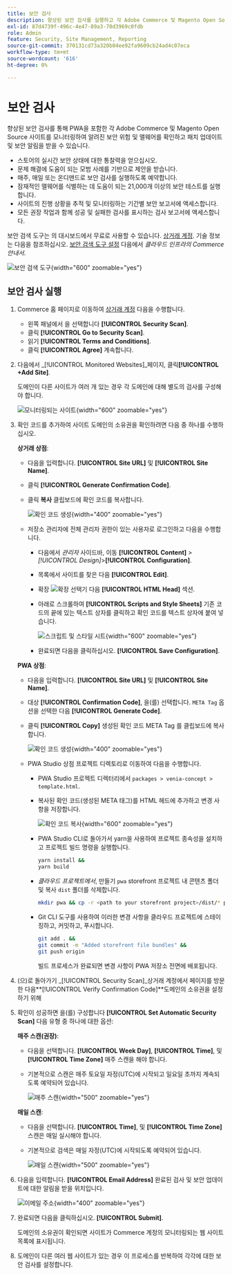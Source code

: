 ```yaml
---
title: 보안 검사
description: 향상된 보안 검사를 실행하고 각 Adobe Commerce 및 Magento Open Source 사이트를 모니터링하는 방법에 대해 알아봅니다.
exl-id: 87d4739f-496c-4e47-89a3-70d3969c0fdb
role: Admin
feature: Security, Site Management, Reporting
source-git-commit: 370131cd73a320b04ee92fa9609cb24ad4c07eca
workflow-type: tm+mt
source-wordcount: '616'
ht-degree: 0%

---
```


# 보안 검사

향상된 보안 검사를 통해 PWA을 포함한 각 Adobe Commerce 및 Magento Open Source 사이트를 모니터링하여 알려진 보안 위험 및 맬웨어를 확인하고 패치 업데이트 및 보안 알림을 받을 수 있습니다.

- 스토어의 실시간 보안 상태에 대한 통찰력을 얻으십시오.
- 문제 해결에 도움이 되는 모범 사례를 기반으로 제안을 받습니다.
- 매주, 매일 또는 온디맨드로 보안 검사를 실행하도록 예약합니다.
- 잠재적인 맬웨어를 식별하는 데 도움이 되는 21,000개 이상의 보안 테스트를 실행합니다.
- 사이트의 진행 상황을 추적 및 모니터링하는 기간별 보안 보고서에 액세스합니다.
- 모든 권장 작업과 함께 성공 및 실패한 검사를 표시하는 검사 보고서에 액세스합니다.

보안 검색 도구는 의 대시보드에서 무료로 사용할 수 있습니다. [상거래 계정](../getting-started/commerce-account-create.md). 기술 정보는 다음을 참조하십시오. [보안 검색 도구 설정](https://experienceleague.adobe.com/docs/commerce-cloud-service/user-guide/launch/overview.html#set-up-the-security-scan-tool) 다음에서 _클라우드 인프라의 Commerce 안내서_.

![보안 검색 도구](./assets/magento-security-scan.png){width="600" zoomable="yes"}

## 보안 검사 실행

1. Commerce 홈 페이지로 이동하여 [상거래 계정](../getting-started/commerce-account-create.md) 다음을 수행합니다.

   - 왼쪽 패널에서 을 선택합니다 **[!UICONTROL Security Scan]**.
   - 클릭 **[!UICONTROL Go to Security Scan]**.
   - 읽기 **[!UICONTROL Terms and Conditions]**.
   - 클릭 **[!UICONTROL Agree]** 계속합니다.

1. 다음에서 _[!UICONTROL Monitored Websites]_페이지, 클릭&#x200B;**[!UICONTROL +Add Site]**.

   도메인이 다른 사이트가 여러 개 있는 경우 각 도메인에 대해 별도의 검사를 구성해야 합니다.

   ![모니터링되는 사이트](./assets/monitored-website.png){width="600" zoomable="yes"}

1. 확인 코드를 추가하여 사이트 도메인의 소유권을 확인하려면 다음 중 하나를 수행하십시오.

   **상거래 상점**:

   - 다음을 입력합니다. **[!UICONTROL Site URL]** 및 **[!UICONTROL Site Name]**.
   - 클릭 **[!UICONTROL Generate Confirmation Code]**.
   - 클릭 **복사** 클립보드에 확인 코드를 복사합니다.

     ![확인 코드 생성](./assets/scan-site1.png){width="400" zoomable="yes"}

   - 저장소 관리자에 전체 관리자 권한이 있는 사용자로 로그인하고 다음을 수행합니다.

      - 다음에서 _관리자_ 사이드바, 이동 **[!UICONTROL Content]** > _[!UICONTROL Design]_>**[!UICONTROL Configuration]**.
      - 목록에서 사이트를 찾은 다음 **[!UICONTROL Edit]**.
      - 확장 ![확장 선택기](../assets/icon-display-expand.png) 다음 **[!UICONTROL HTML Head]** 섹션.
      - 아래로 스크롤하여 **[!UICONTROL Scripts and Style Sheets]** 기존 코드의 끝에 있는 텍스트 상자를 클릭하고 확인 코드를 텍스트 상자에 붙여 넣습니다.

        ![스크립트 및 스타일 시트](./assets/scan-paste-code.png){width="600" zoomable="yes"}

      - 완료되면 다음을 클릭하십시오. **[!UICONTROL Save Configuration]**.

   **PWA 상점**:

   - 다음을 입력합니다. **[!UICONTROL Site URL]** 및 **[!UICONTROL Site Name]**.

   - 대상 **[!UICONTROL Confirmation Code]**, 을(를) 선택합니다. `META Tag` 옵션을 선택한 다음 **[!UICONTROL Generate Code]**.

   - 클릭 **[!UICONTROL Copy]** 생성된 확인 코드 META Tag 를 클립보드에 복사합니다.

     ![확인 코드 생성](./assets/scan-site2.png){width="400" zoomable="yes"}

   - PWA Studio 상점 프로젝트 디렉토리로 이동하여 다음을 수행합니다.

      - PWA Studio 프로젝트 디렉터리에서 `packages > venia-concept > template.html`.
      - 복사된 확인 코드(생성된 META 태그)를 HTML 헤드에 추가하고 변경 사항을 저장합니다.

        ![확인 코드 복사](./assets/code-pwa.png){width="600" zoomable="yes"}

      - PWA Studio CLI로 돌아가서 yarn을 사용하여 프로젝트 종속성을 설치하고 프로젝트 빌드 명령을 실행합니다.

        ```sh
        yarn install &&
        yarn build
        ```

      - *클라우드 프로젝트에서*, 만들기 `pwa` storefront 프로젝트 내 콘텐츠 폴더 및 복사 `dist` 폴더를 삭제합니다.

        ```sh
        mkdir pwa && cp -r <path to your storefront project>/dist/* pwa
        ```

      - Git CLI 도구를 사용하여 이러한 변경 사항을 클라우드 프로젝트에 스테이징하고, 커밋하고, 푸시합니다.

        ```sh
        git add . &&
        git commit -m "Added storefront file bundles" &&
        git push origin
        ```

        빌드 프로세스가 완료되면 변경 사항이 PWA 저장소 전면에 배포됩니다.

1. (으)로 돌아가기 _[!UICONTROL Security Scan]_상거래 계정에서 페이지를 방문한 다음&#x200B;**[!UICONTROL Verify Confirmation Code]**도메인의 소유권을 설정하기 위해

1. 확인이 성공하면 을(를) 구성합니다 **[!UICONTROL Set Automatic Security Scan]** 다음 유형 중 하나에 대한 옵션:

   **매주 스캔(권장)**:

   - 다음을 선택합니다. **[!UICONTROL Week Day]**, **[!UICONTROL Time]**, 및 **[!UICONTROL Time Zone]** 매주 스캔을 해야 합니다.
   - 기본적으로 스캔은 매주 토요일 자정(UTC)에 시작되고 일요일 초까지 계속되도록 예약되어 있습니다.

     ![매주 스캔](./assets/scan-weekly.png){width="500" zoomable="yes"}

   **매일 스캔**:

   - 다음을 선택합니다. **[!UICONTROL Time]**, 및 **[!UICONTROL Time Zone]** 스캔은 매일 실시해야 합니다.
   - 기본적으로 검색은 매일 자정(UTC)에 시작되도록 예약되어 있습니다.

     ![매일 스캔](./assets/scan-daily.png){width="500" zoomable="yes"}

1. 다음을 입력합니다. **[!UICONTROL Email Address]** 완료된 검사 및 보안 업데이트에 대한 알림을 받을 위치입니다.

   ![이메일 주소](./assets/scan-notification-email.png){width="400" zoomable="yes"}

1. 완료되면 다음을 클릭하십시오. **[!UICONTROL Submit]**.

   도메인의 소유권이 확인되면 사이트가 Commerce 계정의 모니터링되는 웹 사이트 목록에 표시됩니다.

1. 도메인이 다른 여러 웹 사이트가 있는 경우 이 프로세스를 반복하여 각각에 대한 보안 검사를 설정합니다.
